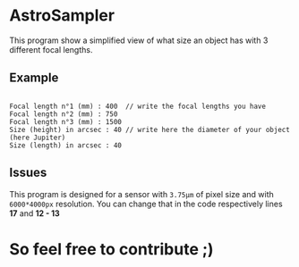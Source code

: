 # AstroSampler 

This program show a simplified view of what size an object has with 3 different focal lengths.

## Example

```

Focal length n°1 (mm) : 400  // write the focal lengths you have
Focal length n°2 (mm) : 750
Focal length n°3 (mm) : 1500
Size (height) in arcsec : 40 // write here the diameter of your object (here Jupiter)
Size (length) in arcsec : 40

```

## Issues

This program is designed for a sensor with `3.75µm` of pixel size and with `6000*4000px` resolution. You can change that in the code respectively lines **17** and **12 - 13**

# So feel free to contribute ;) 
